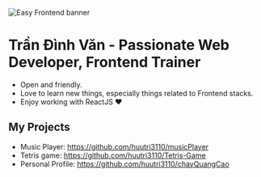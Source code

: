![Easy Frontend banner](https://res.cloudinary.com/kimwy/image/upload/v1598840121/easyfrontend/easy-frontend-banner-cropped_yjw0g0.jpg)

# Trần Đình Văn - Passionate Web Developer, Frontend Trainer

- Open and friendly.
- Love to learn new things, especially things related to Frontend stacks.
- Enjoy working with ReactJS ❤

## My Projects

- Music Player: https://github.com/huutri3110/musicPlayer
- Tetris game: https://github.com/huutri3110/Tetris-Game
- Personal Profile: https://github.com/huutri3110/chayQuangCao
